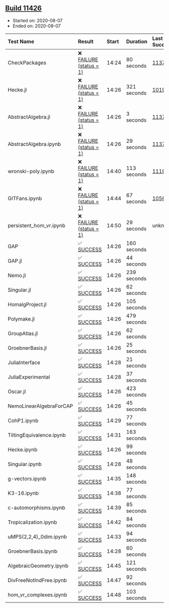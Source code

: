 ## [Build 11426](https://oscarci.mathematik.uni-kl.de/job/oscar/11426/)

* Started on: 2020-08-07
* Ended on: 2020-08-07

| Test Name    | Result | Start | Duration | Last Success | First Failure |
|:-------------|:-------|:------|:---------|:-------------|:--------------|
| CheckPackages | ❌ [FAILURE (status = 1)](https://oscarci.mathematik.uni-kl.de/job/oscar/11426/artifact/logs/build-11426/CheckPackages.log) | 14:24 | 80 seconds | [11376](https://oscarci.mathematik.uni-kl.de/job/oscar/11376/) | [11377](https://oscarci.mathematik.uni-kl.de/job/oscar/11377/) |
| Hecke.jl | ❌ [FAILURE (status = 1)](https://oscarci.mathematik.uni-kl.de/job/oscar/11426/artifact/logs/build-11426/Hecke.jl.log) | 14:26 | 321 seconds | [10197](https://oscarci.mathematik.uni-kl.de/job/oscar/10197/) | [10198](https://oscarci.mathematik.uni-kl.de/job/oscar/10198/) |
| AbstractAlgebra.jl | ❌ [FAILURE (status = 1)](https://oscarci.mathematik.uni-kl.de/job/oscar/11426/artifact/logs/build-11426/AbstractAlgebra.jl.log) | 14:26 | 3 seconds | [11376](https://oscarci.mathematik.uni-kl.de/job/oscar/11376/) | [11377](https://oscarci.mathematik.uni-kl.de/job/oscar/11377/) |
| AbstractAlgebra.ipynb | ❌ [FAILURE (status = 1)](https://oscarci.mathematik.uni-kl.de/job/oscar/11426/artifact/logs/build-11426/AbstractAlgebra.ipynb.log) | 14:26 | 29 seconds | [11376](https://oscarci.mathematik.uni-kl.de/job/oscar/11376/) | [11377](https://oscarci.mathematik.uni-kl.de/job/oscar/11377/) |
| wronski-poly.ipynb | ❌ [FAILURE (status = 1)](https://oscarci.mathematik.uni-kl.de/job/oscar/11426/artifact/logs/build-11426/wronski-poly.ipynb.log) | 14:40 | 113 seconds | [11192](https://oscarci.mathematik.uni-kl.de/job/oscar/11192/) | [11193](https://oscarci.mathematik.uni-kl.de/job/oscar/11193/) |
| GITFans.ipynb | ❌ [FAILURE (status = 1)](https://oscarci.mathematik.uni-kl.de/job/oscar/11426/artifact/logs/build-11426/GITFans.ipynb.log) | 14:44 | 67 seconds | [10566](https://oscarci.mathematik.uni-kl.de/job/oscar/10566/) | [10567](https://oscarci.mathematik.uni-kl.de/job/oscar/10567/) |
| persistent_hom_vr.ipynb | ❌ [FAILURE (status = 1)](https://oscarci.mathematik.uni-kl.de/job/oscar/11426/artifact/logs/build-11426/persistent_hom_vr.ipynb.log) | 14:50 | 29 seconds | unknown | unknown |
| GAP | ✅ [SUCCESS](https://oscarci.mathematik.uni-kl.de/job/oscar/11426/artifact/logs/build-11426/GAP.log) | 14:26 | 160 seconds |  |  |
| GAP.jl | ✅ [SUCCESS](https://oscarci.mathematik.uni-kl.de/job/oscar/11426/artifact/logs/build-11426/GAP.jl.log) | 14:26 | 44 seconds |  |  |
| Nemo.jl | ✅ [SUCCESS](https://oscarci.mathematik.uni-kl.de/job/oscar/11426/artifact/logs/build-11426/Nemo.jl.log) | 14:26 | 239 seconds |  |  |
| Singular.jl | ✅ [SUCCESS](https://oscarci.mathematik.uni-kl.de/job/oscar/11426/artifact/logs/build-11426/Singular.jl.log) | 14:26 | 62 seconds |  |  |
| HomalgProject.jl | ✅ [SUCCESS](https://oscarci.mathematik.uni-kl.de/job/oscar/11426/artifact/logs/build-11426/HomalgProject.jl.log) | 14:26 | 105 seconds |  |  |
| Polymake.jl | ✅ [SUCCESS](https://oscarci.mathematik.uni-kl.de/job/oscar/11426/artifact/logs/build-11426/Polymake.jl.log) | 14:26 | 479 seconds |  |  |
| GroupAtlas.jl | ✅ [SUCCESS](https://oscarci.mathematik.uni-kl.de/job/oscar/11426/artifact/logs/build-11426/GroupAtlas.jl.log) | 14:26 | 62 seconds |  |  |
| GroebnerBasis.jl | ✅ [SUCCESS](https://oscarci.mathematik.uni-kl.de/job/oscar/11426/artifact/logs/build-11426/GroebnerBasis.jl.log) | 14:26 | 25 seconds |  |  |
| JuliaInterface | ✅ [SUCCESS](https://oscarci.mathematik.uni-kl.de/job/oscar/11426/artifact/logs/build-11426/JuliaInterface.log) | 14:28 | 21 seconds |  |  |
| JuliaExperimental | ✅ [SUCCESS](https://oscarci.mathematik.uni-kl.de/job/oscar/11426/artifact/logs/build-11426/JuliaExperimental.log) | 14:28 | 37 seconds |  |  |
| Oscar.jl | ✅ [SUCCESS](https://oscarci.mathematik.uni-kl.de/job/oscar/11426/artifact/logs/build-11426/Oscar.jl.log) | 14:26 | 423 seconds |  |  |
| NemoLinearAlgebraForCAP | ✅ [SUCCESS](https://oscarci.mathematik.uni-kl.de/job/oscar/11426/artifact/logs/build-11426/NemoLinearAlgebraForCAP.log) | 14:26 | 45 seconds |  |  |
| CohP1.ipynb | ✅ [SUCCESS](https://oscarci.mathematik.uni-kl.de/job/oscar/11426/artifact/logs/build-11426/CohP1.ipynb.log) | 14:29 | 77 seconds |  |  |
| TiltingEquivalence.ipynb | ✅ [SUCCESS](https://oscarci.mathematik.uni-kl.de/job/oscar/11426/artifact/logs/build-11426/TiltingEquivalence.ipynb.log) | 14:31 | 163 seconds |  |  |
| Hecke.ipynb | ✅ [SUCCESS](https://oscarci.mathematik.uni-kl.de/job/oscar/11426/artifact/logs/build-11426/Hecke.ipynb.log) | 14:26 | 99 seconds |  |  |
| Singular.ipynb | ✅ [SUCCESS](https://oscarci.mathematik.uni-kl.de/job/oscar/11426/artifact/logs/build-11426/Singular.ipynb.log) | 14:28 | 48 seconds |  |  |
| g-vectors.ipynb | ✅ [SUCCESS](https://oscarci.mathematik.uni-kl.de/job/oscar/11426/artifact/logs/build-11426/g-vectors.ipynb.log) | 14:35 | 148 seconds |  |  |
| K3-16.ipynb | ✅ [SUCCESS](https://oscarci.mathematik.uni-kl.de/job/oscar/11426/artifact/logs/build-11426/K3-16.ipynb.log) | 14:38 | 77 seconds |  |  |
| c-automorphisms.ipynb | ✅ [SUCCESS](https://oscarci.mathematik.uni-kl.de/job/oscar/11426/artifact/logs/build-11426/c-automorphisms.ipynb.log) | 14:39 | 85 seconds |  |  |
| Tropicalization.ipynb | ✅ [SUCCESS](https://oscarci.mathematik.uni-kl.de/job/oscar/11426/artifact/logs/build-11426/Tropicalization.ipynb.log) | 14:42 | 84 seconds |  |  |
| uMPS(2,2,4)_0dim.ipynb | ✅ [SUCCESS](https://oscarci.mathematik.uni-kl.de/job/oscar/11426/artifact/logs/build-11426/uMPS-2-2-4-_0dim.ipynb.log) | 14:33 | 94 seconds |  |  |
| GroebnerBasis.ipynb | ✅ [SUCCESS](https://oscarci.mathematik.uni-kl.de/job/oscar/11426/artifact/logs/build-11426/GroebnerBasis.ipynb.log) | 14:28 | 60 seconds |  |  |
| AlgebraicGeometry.ipynb | ✅ [SUCCESS](https://oscarci.mathematik.uni-kl.de/job/oscar/11426/artifact/logs/build-11426/AlgebraicGeometry.ipynb.log) | 14:45 | 121 seconds |  |  |
| DivFreeNotIndFree.ipynb | ✅ [SUCCESS](https://oscarci.mathematik.uni-kl.de/job/oscar/11426/artifact/logs/build-11426/DivFreeNotIndFree.ipynb.log) | 14:47 | 92 seconds |  |  |
| hom_vr_complexes.ipynb | ✅ [SUCCESS](https://oscarci.mathematik.uni-kl.de/job/oscar/11426/artifact/logs/build-11426/hom_vr_complexes.ipynb.log) | 14:48 | 103 seconds |  |  |
